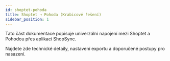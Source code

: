 ```yaml
---
id: shoptet-pohoda
title: Shoptet → Pohoda (Krabicové řešení)
sidebar_position: 1
---
```


Tato část dokumentace popisuje univerzální napojení mezi Shoptet a Pohodou přes aplikaci ShopSync.

Najdete zde technické detaily, nastavení exportu a doporučené postupy pro nasazení.
